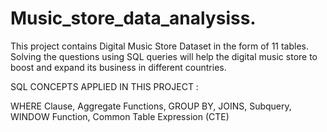 # Music_store_data_analysiss.
This project contains Digital Music Store Dataset in the form of 11 tables. Solving the questions using SQL queries will help the digital music store to boost and expand its business in different countries.

SQL CONCEPTS APPLIED IN THIS PROJECT :

WHERE Clause,
Aggregate Functions,
GROUP BY,
JOINS,
Subquery,
WINDOW Function,
Common Table Expression (CTE)
